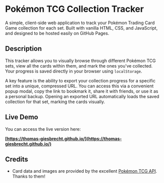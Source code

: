 # Pokémon TCG Collection Tracker

A simple, client-side web application to track your Pokémon Trading Card Game collection for each set. Built with vanilla HTML, CSS, and JavaScript, and designed to be hosted easily on GitHub Pages.

## Description

This tracker allows you to visually browse through different Pokémon TCG sets, view all the cards within them, and mark the ones you've collected. Your progress is saved directly in your browser using `localStorage`.

A key feature is the ability to export your collection progress for a specific set into a unique, compressed URL. You can access this via a convenient popup modal, copy the link to bookmark it, share it with friends, or use it as a personal backup. Opening an exported URL automatically loads the saved collection for that set, marking the cards visually.

## Live Demo

You can access the live version here:

**[https://thomas-giesbrecht.github.io/](https://thomas-giesbrecht.github.io/)**


## Credits

* Card data and images are provided by the excellent [Pokémon TCG API](https://pokemontcg.io/). Thanks to them!